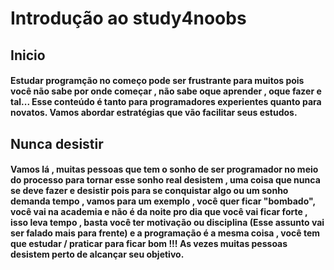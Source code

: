 # Introdução ao study4noobs 

## Inicio

#### Estudar programção no começo pode ser frustrante para muitos pois você não sabe por  onde começar , não sabe oque aprender , oque fazer e tal... Esse conteúdo é tanto para programadores experientes quanto para novatos. Vamos abordar estratégias que vão facilitar seus estudos.

 ## Nunca desistir

#### Vamos lá , muitas pessoas que tem o sonho de ser programador no meio do processo para tornar esse sonho real desistem , uma coisa que nunca se deve fazer e desistir pois para se conquistar algo ou um sonho demanda tempo , vamos para um exemplo ,  você quer ficar "bombado", você vai na academia e não é da noite pro dia que você vai ficar forte , isso leva tempo , basta você ter motivação ou disciplina (Esse assunto vai ser falado mais para frente) e a programação é a mesma coisa , você tem que estudar / praticar para ficar bom !!! As vezes muitas pessoas desistem perto de alcançar seu objetivo.

